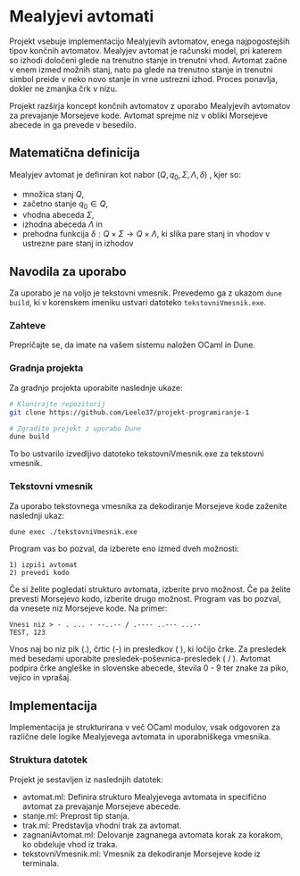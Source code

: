 # Mealyjevi avtomati

Projekt vsebuje implementacijo Mealyjevih avtomatov, enega najpogostejših tipov končnih avtomatov. Mealyjev avtomat je računski model, pri katerem so izhodi določeni glede na trenutno stanje in trenutni vhod. Avtomat začne v enem izmed možnih stanj, nato pa glede na trenutno stanje in trenutni simbol preide v neko novo stanje in vrne ustrezni izhod. Proces ponavlja, dokler ne zmanjka črk v nizu.

Projekt razširja koncept končnih avtomatov z uporabo Mealyjevih avtomatov za prevajanje Morsejeve kode. Avtomat sprejme niz v obliki Morsejeve abecede in ga prevede v besedilo.

## Matematična definicija

Mealyjev avtomat je definiran kot nabor $(Q, q_0, \Sigma, \Lambda, \delta)$ , kjer so:

- množica stanj $Q$,
- začetno stanje $q_0 \in Q$,
- vhodna abeceda $\Sigma$,
- izhodna abeceda $\Lambda$ in
- prehodna funkcija $\delta : Q \times \Sigma \to Q \times \Lambda$, ki slika pare stanj in vhodov v ustrezne pare stanj in izhodov

## Navodila za uporabo

Za uporabo je na voljo je tekstovni vmesnik. Prevedemo ga z ukazom `dune build`, ki v korenskem imeniku ustvari datoteko `tekstovniVmesnik.exe`.

### Zahteve

Prepričajte se, da imate na vašem sistemu naložen OCaml in Dune.

### Gradnja projekta

Za gradnjo projekta uporabite naslednje ukaze:

```bash
# Klonirajte repozitorij
git clone https://github.com/Leelo37/projekt-programiranje-1

# Zgradite projekt z uporabo Dune
dune build
```

To bo ustvarilo izvedljivo datoteko tekstovniVmesnik.exe za tekstovni vmesnik.

### Tekstovni vmesnik

Za uporabo tekstovnega vmesnika za dekodiranje Morsejeve kode zaženite naslednji ukaz:

```bash
dune exec ./tekstovniVmesnik.exe
```

Program vas bo pozval, da izberete eno izmed dveh možnosti:

```plaintext
1) izpiši avtomat
2) prevedi kodo
```

Če si želite pogledati strukturo avtomata, izberite prvo možnost. Če pa želite prevesti Morsejevo kodo, izberite drugo možnost. Program vas bo pozval, da vnesete niz Morsejeve kode. Na primer:

```plaintext
Vnesi niz > - . ... - --..-- / .---- ..--- ...--
TEST, 123
```

Vnos naj bo niz pik (.), črtic (-) in presledkov ( ), ki ločijo črke. Za presledek med besedami uporabite presledek-poševnica-presledek ( / ). Avtomat podpira črke angleške in slovenske abecede, števila 0 - 9 ter znake za piko, vejico in vprašaj.

## Implementacija

Implementacija je strukturirana v več OCaml modulov, vsak odgovoren za različne dele logike Mealyjevega avtomata in uporabniškega vmesnika.

### Struktura datotek

Projekt je sestavljen iz naslednjih datotek:

- avtomat.ml: Definira strukturo Mealyjevega avtomata in specifično avtomat za prevajanje Morsejeve abecede.
- stanje.ml: Preprost tip stanja.
- trak.ml: Predstavlja vhodni trak za avtomat.
- zagnaniAvtomat.ml: Delovanje zagnanega avtomata korak za korakom, ko obdeluje vhod iz traka.
- tekstovniVmesnik.ml: Vmesnik za dekodiranje Morsejeve kode iz terminala.
